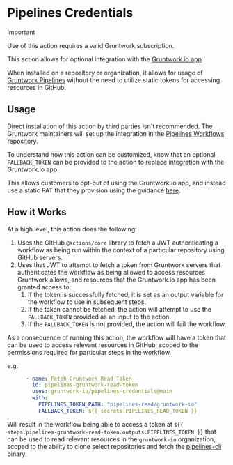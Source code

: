 # Pipelines Credentials

> [!IMPORTANT]
> Use of this action requires a valid Gruntwork subscription.

This action allows for optional integration with the [Gruntwork.io app](https://github.com/apps/gruntwork-io).

When installed on a repository or organization, it allows for usage of [Gruntwork Pipelines](https://www.gruntwork.io/products/pipelines) without the need to utilize static tokens for accessing resources in GitHub.

## Usage

Direct installation of this action by third parties isn't recommended. The Gruntwork maintainers will set up the integration in the [Pipelines Workflows](https://github.com/gruntwork-io/pipelines-workflows) repository.

To understand how this action can be customized, know that an optional `FALLBACK_TOKEN` can be provided to the action to replace integration with the Gruntwork.io app.

This allows customers to opt-out of using the Gruntwork.io app, and instead use a static PAT that they provision using the guidance [here](https://docs.gruntwork.io/pipelines/security/machine-users).

## How it Works

At a high level, this action does the following:

1. Uses the GitHub `@actions/core` library to fetch a JWT authenticating a workflow as being run within the context of a particular repository using GitHub servers.
2. Uses that JWT to attempt to fetch a token from Gruntwork servers that authenticates the workflow as being allowed to access resources Gruntwork allows, and resources that the Gruntwork.io app has been granted access to.
    1. If the token is successfully fetched, it is set as an output variable for the workflow to use in subsequent steps.
    2. If the token cannot be fetched, the action will attempt to use the `FALLBACK_TOKEN` provided as an input to the action.
    3. If the `FALLBACK_TOKEN` is not provided, the action will fail the workflow.

As a consequence of running this action, the workflow will have a token that can be used to access relevant resources in GitHub, scoped to the permissions required for particular steps in the workflow.

e.g.

```yml
      - name: Fetch Gruntwork Read Token
        id: pipelines-gruntwork-read-token
        uses: gruntwork-io/pipelines-credentials@main
        with:
          PIPELINES_TOKEN_PATH: "pipelines-read/gruntwork-io"
          FALLBACK_TOKEN: ${{ secrets.PIPELINES_READ_TOKEN }}
```

Will result in the workflow being able to access a token at `${{ steps.pipelines-gruntwork-read-token.outputs.PIPELINES_TOKEN }}` that can be used to read relevant resources in the `gruntwork-io` organization, scoped to the ability to clone select repositories and fetch the [pipelines-cli](https://github.com/gruntwork-io/pipelines-cli) binary.


